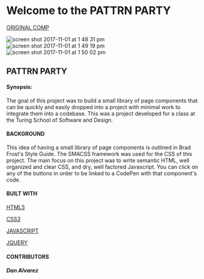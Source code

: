# Welcome to the PATTRN PARTY

[ORIGINAL COMP](http://frontend.turing.io/projects/pattrn-party.html)

![screen shot 2017-11-01 at 1 48 31 pm](https://user-images.githubusercontent.com/26985984/32294407-b7b0355e-bf0b-11e7-8497-f2b7fc6d6f0a.png)
![screen shot 2017-11-01 at 1 49 19 pm](https://user-images.githubusercontent.com/26985984/32294428-ca7ab9b6-bf0b-11e7-91cf-a7452ec8c6cf.png)
![screen shot 2017-11-01 at 1 50 02 pm](https://user-images.githubusercontent.com/26985984/32294442-d4a261a0-bf0b-11e7-8544-1b2c54392dcb.png)

## PATTRN PARTY
#### Synopsis:

The goal of this project was to build a small library of page components that can be quickly and easily dropped into a project with minimal work to integrate them into a codebase. This was a project developed for a class at the Turing School of Software and Design.

#### BACKGROUND

This idea of having a small library of page components is outlined in Brad Frost's Style Guide. The SMACSS framework was used for the CSS of this project. The main focus on this project was to write semantic HTML, well organized and clear CSS, and dry, well factored Javascript. You can click on any of the buttons in order to be linked to a CodePen with that component's code.

#### BUILT WITH

[HTML5](https://developer.mozilla.org/en-US/docs/Web/Guide/HTML/HTML5)

[CSS3](https://developer.mozilla.org/en-US/docs/Web/CSS/CSS3)

[JAVASCRIPT](https://developer.mozilla.org/en-US/docs/Web/JavaScript)

[JQUERY](https://developer.mozilla.org/en-US/docs/Glossary/jQuery)

#### CONTRIBUTORS
##### Dan Alvarez

